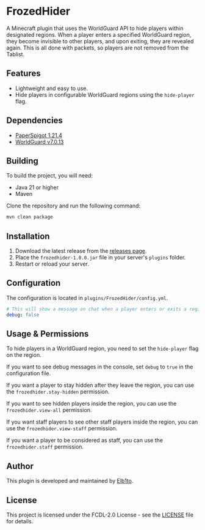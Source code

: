 # FrozedHider

A Minecraft plugin that uses the WorldGuard API to hide players within designated regions. When a player enters a
specified WorldGuard region, they become invisible to other players, and upon exiting, they are revealed again. This is
all done with packets, so players are not removed from the Tablist.

## Features

- Lightweight and easy to use.
- Hide players in configurable WorldGuard regions using the `hide-player` flag.

## Dependencies

- [PaperSpigot 1.21.4](https://fill-data.papermc.io/v1/objects/5ee4f542f628a14c644410b08c94ea42e772ef4d29fe92973636b6813d4eaffc/paper-1.21.4-232.jar)
- [WorldGuard v7.0.13](https://dev.bukkit.org/projects/worldguard/files/6201343/download)

## Building

To build the project, you will need:

- Java 21 or higher
- Maven

Clone the repository and run the following command:

```bash
mvn clean package
```

## Installation

1. Download the latest release from the [releases page](https://github.com/FrozedClub/frozedhider/releases).
2. Place the `frozedhider-1.0.0.jar` file in your server's `plugins` folder.
3. Restart or reload your server.

## Configuration

The configuration is located in `plugins/FrozedHider/config.yml`.

```yaml
# This will show a message on chat when a player enters or exits a region.
debug: false
```

## Usage & Permissions

To hide players in a WorldGuard region, you need to set the `hide-player` flag on the region.

If you want to see debug messages in the console, set `debug` to `true` in the configuration file.

If you want a player to stay hidden after they leave the region, you can use the `frozedhider.stay-hidden` permission.

If you want to see hidden players inside the region, you can use the `frozedhider.view-all` permission.

If you want staff players to see other staff players inside the region, you can use the `frozedhider.view-staff` permission.

If you want a player to be considered as staff, you can use the `frozedhider.staff` permission.

## Author

This plugin is developed and maintained by [Elb1to](https://elb1to.me).

## License

This project is licensed under the FCDL-2.0 License - see the [LICENSE](LICENSE) file for details.

